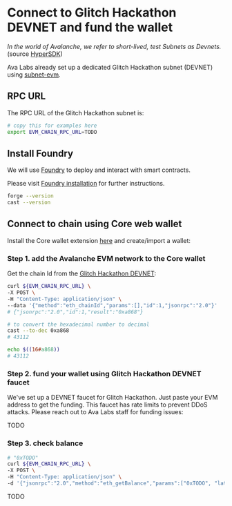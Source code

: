 # Connect to Glitch Hackathon DEVNET and fund the wallet

_In the world of Avalanche, we refer to short-lived, test Subnets as Devnets._ (source [HyperSDK](https://github.com/ava-labs/hypersdk/blob/0907bf7c016c3ab569952201270e37cdfb8592b1/examples/tokenvm/DEVNETS.md))

Ava Labs already set up a dedicated Glitch Hackathon subnet (DEVNET) using [subnet-evm](https://github.com/ava-labs/subnet-evm).

## RPC URL

The RPC URL of the Glitch Hackathon subnet is:

```bash
# copy this for examples here
export EVM_CHAIN_RPC_URL=TODO
```

## Install Foundry

We will use [Foundry](https://github.com/foundry-rs/foundry) to deploy and interact with smart contracts.

Please visit [Foundry installation](https://github.com/foundry-rs/foundry#installation) for further instructions.

```sh
forge --version
cast --version
```

## Connect to chain using Core web wallet

Install the Core wallet extension [here](https://core.app) and create/import a wallet:

### Step 1. add the Avalanche EVM network to the Core wallet

Get the chain Id from the [Glitch Hackathon DEVNET](#rpc-url):

```bash
curl ${EVM_CHAIN_RPC_URL} \
-X POST \
-H "Content-Type: application/json" \
--data '{"method":"eth_chainId","params":[],"id":1,"jsonrpc":"2.0"}'
# {"jsonrpc":"2.0","id":1,"result":"0xa868"}
```

```bash
# to convert the hexadecimal number to decimal
cast --to-dec 0xa868
# 43112

echo $((16#a868))
# 43112
```

### Step 2. fund your wallet using Glitch Hackathon DEVNET faucet

We've set up a DEVNET faucet for Glitch Hackathon. Just paste your EVM address to get the funding. This faucet has rate limits to prevent DDoS attacks. Please reach out to Ava Labs staff for funding issues:

TODO

### Step 3. check balance

```bash
# "0xTODO"
curl ${EVM_CHAIN_RPC_URL} \
-X POST \
-H "Content-Type: application/json" \
-d '{"jsonrpc":"2.0","method":"eth_getBalance","params":["0xTODO", "latest"],"id":0}'
```

TODO

